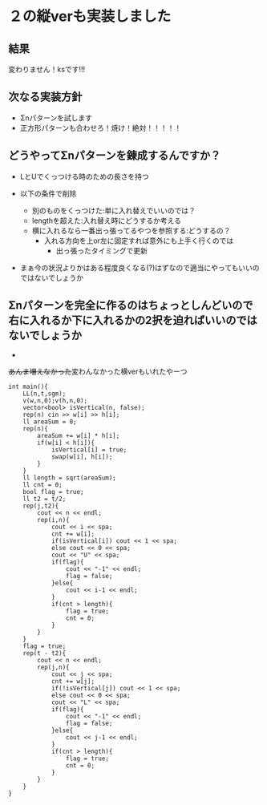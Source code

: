 # ２の縦verも実装しました

## 結果

変わりません！ksです!!!

## 次なる実装方針

- Σnパターンを試します
- 正方形パターンも合わせろ！焼け！絶対！！！！！

## どうやってΣnパターンを錬成するんですか？

- LとUでくっつける時のための長さを持つ
- 以下の条件で削除
  - 別のものをくっつけた:単に入れ替えでいいのでは？
  - lengthを超えた:入れ替え時にどうするか考える
  - 横に入れるなら一番出っ張ってるやつを参照する:どうするの？
    - 入れる方向を上or左に固定すれば意外にも上手く行くのでは
      - 出っ張ったタイミングで更新

- まぁ今の状況よりかはある程度良くなる(?)はずなので適当にやってもいいのではないでしょうか

## Σnパターンを完全に作るのはちょっとしんどいので右に入れるか下に入れるかの2択を迫ればいいのではないでしょうか

- 

~~あんま増えなかった~~変わんなかった横verもいれたやーつ
```
int main(){
    LL(n,t,sgm);
    v(w,n,0);v(h,n,0);
    vector<bool> isVertical(n, false);
    rep(n) cin >> w[i] >> h[i];
    ll areaSum = 0;
    rep(n){
        areaSum += w[i] * h[i];
        if(w[i] < h[i]){
            isVertical[i] = true;
            swap(w[i], h[i]);
        }
    }
    ll length = sqrt(areaSum);
    ll cnt = 0;
    bool flag = true;
    ll t2 = t/2;
    rep(j,t2){
        cout << n << endl;
        rep(i,n){
            cout << i << spa;
            cnt += w[i];
            if(isVertical[i]) cout << 1 << spa;
            else cout << 0 << spa;
            cout << "U" << spa;
            if(flag){
                cout << "-1" << endl;
                flag = false;
            }else{
                cout << i-1 << endl;
            }
            if(cnt > length){
                flag = true;
                cnt = 0;
            }
        }
    }
    flag = true;
    rep(t - t2){
        cout << n << endl;
        rep(j,n){
            cout << j << spa;
            cnt += w[j];
            if(!isVertical[j]) cout << 1 << spa;
            else cout << 0 << spa;
            cout << "L" << spa;
            if(flag){
                cout << "-1" << endl;
                flag = false;
            }else{
                cout << j-1 << endl;
            }
            if(cnt > length){
                flag = true;
                cnt = 0;
            }
        }
    }
}
```